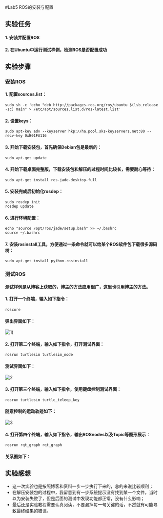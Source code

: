 #Lab5 ROS的安装与配置

## 实验任务
####  1. 安装并配置ROS
####  2. 在Ubuntu中运行测试样例，检测ROS是否配置成功

## 实验步骤
### 安装ROS
#### 1. 配置sources.list：
```
sudo sh -c 'echo "deb http://packages.ros.org/ros/ubuntu $(lsb_release -sc) main" > /etc/apt/sources.list.d/ros-latest.list'
```
#### 2. 设置keys：
```
sudo apt-key adv --keyserver hkp://ha.pool.sks-keyservers.net:80 --recv-key 0xB01FA116
```
#### 3. 开始下载安装包，首先确保Debian包是最新的：
```
sudo apt-get update
```
#### 4. 开始下载桌面完整版，下载安装包和解压的过程时间比较长，需要耐心等待：
```
sudo apt-get install ros-jade-desktop-full
```
#### 5. 安装完成后初始化rosdep：
```
sudo rosdep init
rosdep update
```
#### 6. 进行环境配置：
```
echo "source /opt/ros/jade/setup.bash" >> ~/.bashrc
source ~/.bashrc
```
#### 7. 安装rosinstall工具，方便通过一条命令就可以给某个ROS软件包下载很多源码树：
```
sudo apt-get install python-rosinstall  
```
### 测试ROS
#### 测试样例是从博客上获取的，博主的方法应用很广，这里也引用博主的方法。
#### 1. 打开一个终端，输入如下指令：
```
roscore
```
#### 弹出界面如下：
![1](https://cloud.githubusercontent.com/assets/17469236/20211376/35cfaab8-a839-11e6-9f9b-3ef577b8ae46.PNG))

#### 2. 打开第二个终端，输入如下指令，打开测试界面：
```
rosrun turtlesim turtlesim_node
```
#### 测试界面如下：
![2](https://cloud.githubusercontent.com/assets/17469236/20211400/58330104-a839-11e6-9d0b-51e2cd9cf5ad.PNG)

#### 3. 打开第三个终端，输入如下指令，使用键盘控制测试界面：
```
rosrun turtlesim turtle_teleop_key
```
#### 随意控制的运动轨迹如下：
![3](https://cloud.githubusercontent.com/assets/17469236/20211417/68a4ce64-a839-11e6-985a-ad8fcb56d9bb.PNG)


#### 4. 打开第四个终端，输入如下指令，输出ROSnodes以及Topic等图形展示：
```
rosrun rqt_graph rqt_graph
```
#### 关系图如下：

## 实验感想
* 这一次实验也是按照博客和资料一步一步执行下来的，总的来说比较顺利；
* 在解压安装包的过程中，我留意到有一步系统提示没有找到某一个文件，当时以为安装失败了，但是后面的测试中发现功能都正常，没有什么影响；
* 最后还是实验教程需要认真阅读，不要漏掉每一句关键的话，不然就有可能导致最终结果的错误。
